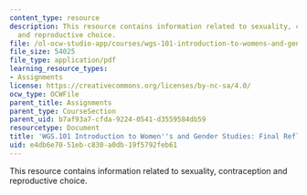 ```yaml
---
content_type: resource
description: This resource contains information related to sexuality, contraception
  and reproductive choice.
file: /ol-ocw-studio-app/courses/wgs-101-introduction-to-womens-and-gender-studies-fall-2014/e4db6e7051ebc830a0db19f5792feb61_MITWGS_101F14_FinalReflect.pdf
file_size: 54025
file_type: application/pdf
learning_resource_types:
- Assignments
license: https://creativecommons.org/licenses/by-nc-sa/4.0/
ocw_type: OCWFile
parent_title: Assignments
parent_type: CourseSection
parent_uid: b7af93a7-cfda-9224-0541-d3559584db59
resourcetype: Document
title: 'WGS.101 Introduction to Women''s and Gender Studies: Final Reflections'
uid: e4db6e70-51eb-c830-a0db-19f5792feb61
---
```

This resource contains information related to sexuality, contraception and reproductive choice.